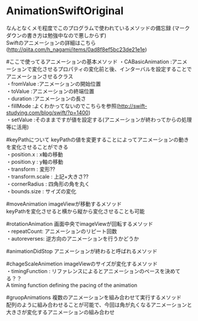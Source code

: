# AnimationSwiftOriginal
  なんとなくメモ程度でこのプログラムで使われているメソッドの備忘録 (マークダウンの書き方は勉強中なので悪しからず)  
  Swiftのアニメーションの詳細はこちら(http://qiita.com/h_nagami/items/0ad8f8ef5bc23de21e1e)
  
#ここで使ってるアニメーションの基本メソッド
  ・CABasicAnimation    :アニメーションで変化させるプロパティの変化前と後、インターバルを設定することでアニメーションさせるクラス  
  ・fromValue           :アニメーションの開始位置  
  ・toValue             :アニメーションの終端位置  
  ・duration            :アニメーションの長さ  
  ・fillMode            :よくわかってないのでこちらを参照(http://swift-studying.com/blog/swift/?p=1400)  
  ・setValue            :そのままですが値を設定する(アニメーションが終わってからの処理等に活用)
  
#keyPathについて
  keyPathの値を変更することによってアニメーションの動きを変化させることができる  
  ・position.x : x軸の移動  
  ・position.y : y軸の移動  
  ・transform : 変形??  
  ・transform.scale : 上記+大きさ??  
  ・cornerRadius : 四角形の角を丸く  
  ・bounds.size : サイズの変化  
  
#moveAnimation
  imageViewが移動するメソッド  
  keyPathを変化させると横から縦から変化させることも可能  
  
#rotationAnimation
  画面中央でimageViewが回転するメソッド  
  ・repeatCount: アニメーションのリピート回数  
  ・autoreverses: 逆方向のアニメーションを行うかどうか
  
#animationDidStop
  アニメーションが終わると呼ばれるメソッド
  
#chageScaleAnimetion
  imageViewのサイズが変化するメソッド  
  ・timingFunction : リファレンスによるとアニメーションのペースを決めてる？？  
  A timing function defining the pacing of the animation
  
#gruopAnimations
  複数のアニメーションを組み合わせて実行するメソッド　　
  配列のように組み合わせることが可能で、今回は角が丸くなるアニメーションと大きさが変化するアニメーションの組み合わせ  


  
